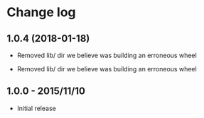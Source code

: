 Change log
==========

1.0.4 (2018-01-18)
------------------

- Removed lib/ dir we believe was building an erroneous wheel

- Removed lib/ dir we believe was building an erroneous wheel

1.0.0 - 2015/11/10
------------------

- Initial release

